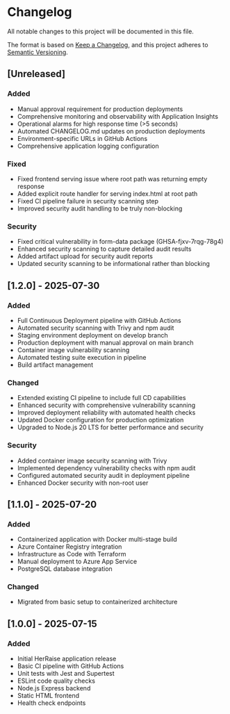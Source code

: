 # Changelog

All notable changes to this project will be documented in this file.

The format is based on [Keep a Changelog](https://keepachangelog.com/en/1.0.0/),
and this project adheres to [Semantic Versioning](https://semver.org/spec/v2.0.0.html).

## [Unreleased]

### Added
- Manual approval requirement for production deployments
- Comprehensive monitoring and observability with Application Insights
- Operational alarms for high response time (>5 seconds)
- Automated CHANGELOG.md updates on production deployments
- Environment-specific URLs in GitHub Actions
- Comprehensive application logging configuration

### Fixed
- Fixed frontend serving issue where root path was returning empty response
- Added explicit route handler for serving index.html at root path
- Fixed CI pipeline failure in security scanning step
- Improved security audit handling to be truly non-blocking

### Security
- Fixed critical vulnerability in form-data package (GHSA-fjxv-7rqg-78g4)
- Enhanced security scanning to capture detailed audit results
- Added artifact upload for security audit reports
- Updated security scanning to be informational rather than blocking

## [1.2.0] - 2025-07-30

### Added
- Full Continuous Deployment pipeline with GitHub Actions
- Automated security scanning with Trivy and npm audit
- Staging environment deployment on develop branch
- Production deployment with manual approval on main branch
- Container image vulnerability scanning
- Automated testing suite execution in pipeline
- Build artifact management

### Changed
- Extended existing CI pipeline to include full CD capabilities
- Enhanced security with comprehensive vulnerability scanning
- Improved deployment reliability with automated health checks
- Updated Docker configuration for production optimization
- Upgraded to Node.js 20 LTS for better performance and security

### Security
- Added container image security scanning with Trivy
- Implemented dependency vulnerability checks with npm audit
- Configured automated security audit in deployment pipeline
- Enhanced Docker security with non-root user

## [1.1.0] - 2025-07-20

### Added
- Containerized application with Docker multi-stage build
- Azure Container Registry integration
- Infrastructure as Code with Terraform
- Manual deployment to Azure App Service
- PostgreSQL database integration

### Changed
- Migrated from basic setup to containerized architecture

## [1.0.0] - 2025-07-15

### Added
- Initial HerRaise application release
- Basic CI pipeline with GitHub Actions
- Unit tests with Jest and Supertest
- ESLint code quality checks
- Node.js Express backend
- Static HTML frontend
- Health check endpoints